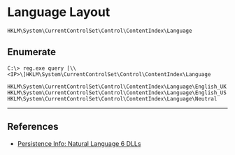 # Language Layout

```
HKLM\System\CurrentControlSet\Control\ContentIndex\Language
```

## Enumerate

```
C:\> reg.exe query [\\<IP>\]HKLM\System\CurrentControlSet\Control\ContentIndex\Language
```

```
HKLM\System\CurrentControlSet\Control\ContentIndex\Language\English_UK HKLM\System\CurrentControlSet\Control\ContentIndex\Language\English_US HKLM\System\CurrentControlSet\Control\ContentIndex\Language\Neutral
```

---
## References

- [Persistence Info: Natural Language 6 DLLs](https://persistence-info.github.io/Data/naturallanguage6.html)